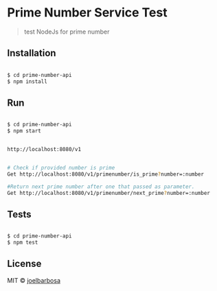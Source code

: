 # Prime Number Service Test

> test NodeJs for prime number

## Installation
```bash

$ cd prime-number-api
$ npm install

```

## Run
```bash

$ cd prime-number-api
$ npm start


http://localhost:8080/v1


# Check if provided number is prime
Get http://localhost:8080/v1/primenumber/is_prime?number=:number

#Return next prime number after one that passed as parameter.
Get http://localhost:8080/v1/primenumber/next_prime?number=:number

```

## Tests
```bash

$ cd prime-number-api
$ npm test

```

## License

MIT © [joelbarbosa](https://github.com/joelbarbosa)
